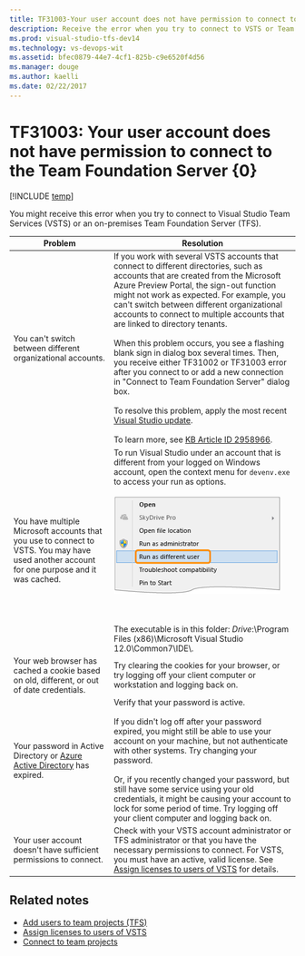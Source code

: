 ```yaml
---
title: TF31003-Your user account does not have permission to connect to TFS | VSTS & TFS
description: Receive the error when you try to connect to VSTS or Team Foundation Server (TFS).
ms.prod: visual-studio-tfs-dev14
ms.technology: vs-devops-wit
ms.assetid: bfec0879-44e7-4cf1-825b-c9e6520f4d56
ms.manager: douge
ms.author: kaelli
ms.date: 02/22/2017
---
```


# TF31003: Your user account does not have permission to connect to the Team Foundation Server {0}

[!INCLUDE [temp](../../../_shared/dev15-version-header.md)]

You might receive this error when you try to connect to Visual Studio Team Services (VSTS) or an on-premises Team Foundation Server (TFS).  
  
|Problem|Resolution|  
|-------------|----------------|  
|You can't switch between different organizational accounts.|If you work with several VSTS accounts that connect to different directories, such as accounts that are created from the Microsoft Azure Preview Portal, the sign-out function might not work as expected. For example, you can't switch between different organizational accounts to connect to multiple accounts that are linked to directory tenants.<br /><br /> When this problem occurs, you see a flashing blank sign in dialog box several times. Then, you receive either TF31002 or TF31003 error after you connect to or add a new connection in "Connect to Team Foundation Server" dialog box.<br /><br /> To resolve this problem, apply the most recent [Visual Studio update](http://www.visualstudio.com/downloads).<br /><br /> To learn more, see [KB Article ID 2958966](http://support.microsoft.com/kb/2958966).|  
|You have multiple Microsoft accounts that you use to connect to VSTS. You may have used another account for one purpose and it was cached.|To run Visual Studio under an account that is different from your logged on Windows account, open the context menu for `devenv.exe` to access your run as options.<br /><br /> ![Context menu for Visual Studio devenv.exe](_img/alm_cnt_runas.png "ALM_CNT_RunAs")<br /><br /> <br /><br /> The executable is in this folder: *Drive*:\Program Files (x86)\Microsoft Visual Studio 12.0\Common7\IDE\\.|  
|Your web browser has cached a cookie based on old, different, or out of date credentials.|Try clearing the cookies for your browser, or try logging off your client computer or workstation and logging back on.|  
|Your password in Active Directory or [Azure Active Directory](http://azure.microsoft.com/services/active-directory) has expired.|Verify that your password is active.<br /><br /> If you didn't log off after your password expired, you might still be able to use your account on your machine, but not authenticate with other systems. Try changing your password.<br /><br /> Or, if you recently changed your password, but still have some service using your old credentials, it might be causing your account to lock for some period of time. Try logging off your client computer and logging back on.|  
|Your user account doesn't have sufficient permissions to connect.|Check with your VSTS account administrator or TFS administrator or that you have the necessary permissions to connect. For VSTS, you must have an active, valid license. See [Assign licenses to users of VSTS](../../../../accounts/add-account-users-assign-access-levels.md) for details.|  
  
## Related notes 
- [Add users to team projects (TFS)](../../../../security/add-users-team-project.md)   
- [Assign licenses to users of VSTS](../../../../accounts/add-account-users-assign-access-levels.md)
- [Connect to team projects](../../../../user-guide/connect-team-projects.md)